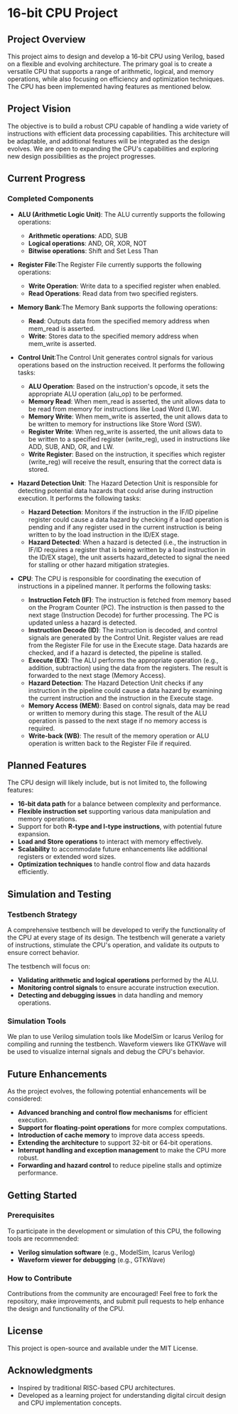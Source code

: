 # 16-bit CPU Project

## Project Overview
This project aims to design and develop a 16-bit CPU using Verilog, based on a flexible and evolving architecture. The primary goal is to create a versatile CPU that supports a range of arithmetic, logical, and memory operations, while also focusing on efficiency and optimization techniques. The CPU has been implemented having features as mentioned below.

## Project Vision
The objective is to build a robust CPU capable of handling a wide variety of instructions with efficient data processing capabilities. This architecture will be adaptable, and additional features will be integrated as the design evolves. We are open to expanding the CPU's capabilities and exploring new design possibilities as the project progresses.

## Current Progress

### Completed Components
- **ALU (Arithmetic Logic Unit)**: The ALU currently supports the following operations:
  - **Arithmetic operations**: ADD, SUB
  - **Logical operations**: AND, OR, XOR, NOT
  - **Bitwise operations**: Shift and Set Less Than

- **Register File**:The Register File currently supports the following operations:
  - **Write Operation**: Write data to a specified register when enabled.
  - **Read Operations**: Read data from two specified registers.

- **Memory Bank**:The Memory Bank supports the following operations:
  - **Read**: Outputs data from the specified memory address when mem_read is asserted.
  - **Write**: Stores data to the specified memory address when mem_write is asserted.

- **Control Unit**:The Control Unit generates control signals for various operations based on the instruction received. It performs the following tasks:
  - **ALU Operation**: Based on the instruction's opcode, it sets the appropriate ALU operation (alu_op) to be performed.
  - **Memory Read**: When mem_read is asserted, the unit allows data to be read from memory for instructions like Load Word (LW).
  - **Memory Write**: When mem_write is asserted, the unit allows data to be written to memory for instructions like Store Word (SW).
  - **Register Write**: When reg_write is asserted, the unit allows data to be written to a specified register (write_reg), used in instructions like ADD, SUB, AND, OR, and LW.
  - **Write Register**: Based on the instruction, it specifies which register (write_reg) will receive the result, ensuring that the correct data is stored.

- **Hazard Detection Unit**: The Hazard Detection Unit is responsible for detecting potential data hazards that could arise during instruction execution. It performs the following tasks:
  - **Hazard Detection**: Monitors if the instruction in the IF/ID pipeline register could cause a data hazard by checking if a load operation is pending and if any register used in the current instruction is being written to by the load instruction in the ID/EX stage.
  - **Hazard Detected**: When a hazard is detected (i.e., the instruction in IF/ID requires a register that is being written by a load instruction in the ID/EX stage), the unit asserts hazard_detected to signal the need for stalling or other hazard mitigation strategies.

- **CPU**: The CPU is responsible for coordinating the execution of instructions in a pipelined manner. It performs the following tasks:
  - **Instruction Fetch (IF)**: The instruction is fetched from memory based on the Program Counter (PC). The instruction is then passed to the next stage (Instruction Decode) for further processing. The PC is updated unless a hazard is detected.
  - **Instruction Decode (ID)**: The instruction is decoded, and control signals are generated by the Control Unit. Register values are read from the Register File for use in the Execute stage. Data hazards are checked, and if a hazard is detected, the pipeline is stalled.
  - **Execute (EX)**: The ALU performs the appropriate operation (e.g., addition, subtraction) using the data from the registers. The result is forwarded to the next stage (Memory Access).
  - **Hazard Detection**: The Hazard Detection Unit checks if any instruction in the pipeline could cause a data hazard by examining the current instruction and the instruction in the Execute stage.
  - **Memory Access (MEM)**: Based on control signals, data may be read or written to memory during this stage. The result of the ALU operation is passed to the next stage if no memory access is required.
  - **Write-back (WB)**: The result of the memory operation or ALU operation is written back to the Register File if required.

## Planned Features
The CPU design will likely include, but is not limited to, the following features:

- **16-bit data path** for a balance between complexity and performance.
- **Flexible instruction set** supporting various data manipulation and memory operations.
- Support for both **R-type and I-type instructions**, with potential future expansion.
- **Load and Store operations** to interact with memory effectively.
- **Scalability** to accommodate future enhancements like additional registers or extended word sizes.
- **Optimization techniques** to handle control flow and data hazards efficiently.

## Simulation and Testing

### Testbench Strategy
A comprehensive testbench will be developed to verify the functionality of the CPU at every stage of its design. The testbench will generate a variety of instructions, stimulate the CPU's operation, and validate its outputs to ensure correct behavior.

The testbench will focus on:
- **Validating arithmetic and logical operations** performed by the ALU.
- **Monitoring control signals** to ensure accurate instruction execution.
- **Detecting and debugging issues** in data handling and memory operations.

### Simulation Tools
We plan to use Verilog simulation tools like ModelSim or Icarus Verilog for compiling and running the testbench. Waveform viewers like GTKWave will be used to visualize internal signals and debug the CPU's behavior.

## Future Enhancements
As the project evolves, the following potential enhancements will be considered:

- **Advanced branching and control flow mechanisms** for efficient execution.
- **Support for floating-point operations** for more complex computations.
- **Introduction of cache memory** to improve data access speeds.
- **Extending the architecture** to support 32-bit or 64-bit operations.
- **Interrupt handling and exception management** to make the CPU more robust.
- **Forwarding and hazard control** to reduce pipeline stalls and optimize performance.

## Getting Started

### Prerequisites
To participate in the development or simulation of this CPU, the following tools are recommended:
- **Verilog simulation software** (e.g., ModelSim, Icarus Verilog)
- **Waveform viewer for debugging** (e.g., GTKWave)

### How to Contribute
Contributions from the community are encouraged! Feel free to fork the repository, make improvements, and submit pull requests to help enhance the design and functionality of the CPU.

## License
This project is open-source and available under the MIT License.

## Acknowledgments
- Inspired by traditional RISC-based CPU architectures.
- Developed as a learning project for understanding digital circuit design and CPU implementation concepts.
